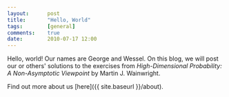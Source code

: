 ```yaml
---
layout:      post
title:       "Hello, World"
tags:        [general]
comments:    true
date:        2010-07-17 12:00
---
```


Hello, world! Our names are George and Wessel. On this blog, we will post our or others' solutions to the exercises from _High-Dimensional Probability: A Non-Asymptotic Viewpoint_ by Martin J. Wainwright.

Find out more about us [here]({{ site.baseurl }}/about).
